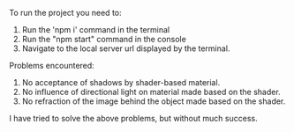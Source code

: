 To run the project you need to:

1. Run the 'npm i' command in the terminal
2. Run the "npm start" command in the console
3. Navigate to the local server url displayed by the terminal.

Problems encountered:

1. No acceptance of shadows by shader-based material.
2. No influence of directional light on material made based on the shader.
3. No refraction of the image behind the object made based on the shader.

I have tried to solve the above problems, but without much success.
